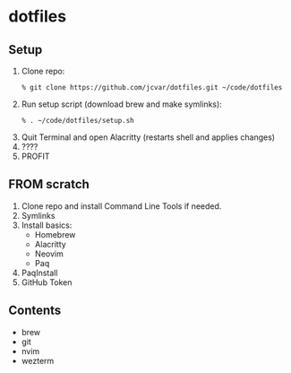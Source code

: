 # dotfiles

## Setup
1. Clone repo:
    ```
    % git clone https://github.com/jcvar/dotfiles.git ~/code/dotfiles
    ```
2. Run setup script (download brew and make symlinks):
    ```
    % . ~/code/dotfiles/setup.sh
    ```
3. Quit Terminal and open Alacritty (restarts shell and applies changes)
4. ????
5. PROFIT

## FROM scratch
1. Clone repo and install Command Line Tools if needed.
2. Symlinks
3. Install basics:
    - Homebrew
    - Alacritty
    - Neovim
    - Paq
4. PaqInstall
5. GitHub Token

## Contents
- brew
- git
- nvim
- wezterm
